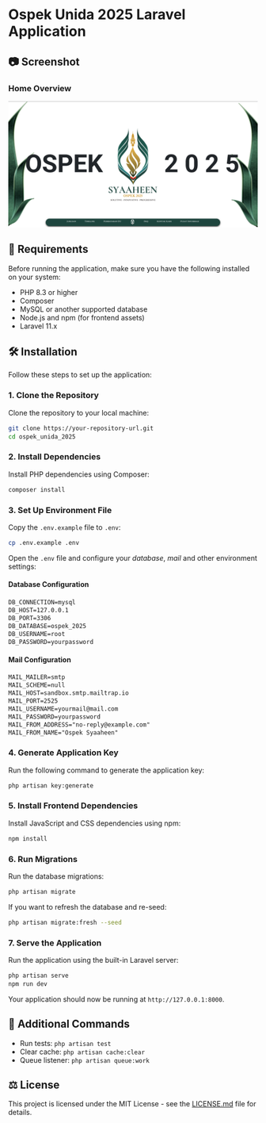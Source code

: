 
# Ospek Unida 2025 Laravel Application

## 📷 Screenshot

### Home Overview
![Home](/public/assets/home/home-overview.png)

## 📌 Requirements

Before running the application, make sure you have the following installed on your system:

- PHP 8.3 or higher
- Composer
- MySQL or another supported database
- Node.js and npm (for frontend assets)
- Laravel 11.x

## 🛠 Installation

Follow these steps to set up the application:

### 1. Clone the Repository

Clone the repository to your local machine:

```bash
git clone https://your-repository-url.git
cd ospek_unida_2025
```

### 2. Install Dependencies

Install PHP dependencies using Composer:

```bash
composer install
```

### 3. Set Up Environment File

Copy the `.env.example` file to `.env`:

```bash
cp .env.example .env
```

Open the `.env` file and configure your *database*, *mail* and other environment settings:

#### Database Configuration
```plaintext
DB_CONNECTION=mysql
DB_HOST=127.0.0.1
DB_PORT=3306
DB_DATABASE=ospek_2025
DB_USERNAME=root
DB_PASSWORD=yourpassword
```

#### Mail Configuration
```plaintext
MAIL_MAILER=smtp
MAIL_SCHEME=null
MAIL_HOST=sandbox.smtp.mailtrap.io
MAIL_PORT=2525
MAIL_USERNAME=yourmail@mail.com
MAIL_PASSWORD=yourpassword
MAIL_FROM_ADDRESS="no-reply@example.com"
MAIL_FROM_NAME="Ospek Syaaheen"
```

### 4. Generate Application Key

Run the following command to generate the application key:

```bash
php artisan key:generate
```

### 5. Install Frontend Dependencies

Install JavaScript and CSS dependencies using npm:

```bash
npm install
```

### 6. Run Migrations

Run the database migrations:

```bash
php artisan migrate
```

If you want to refresh the database and re-seed:

```bash
php artisan migrate:fresh --seed
```

### 7. Serve the Application

Run the application using the built-in Laravel server:

```bash
php artisan serve
npm run dev
```

Your application should now be running at `http://127.0.0.1:8000`.

## 📜 Additional Commands

- Run tests: `php artisan test`
- Clear cache: `php artisan cache:clear`
- Queue listener: `php artisan queue:work`

## ⚖️ License

This project is licensed under the MIT License - see the [LICENSE.md](LICENSE.md) file for details.
